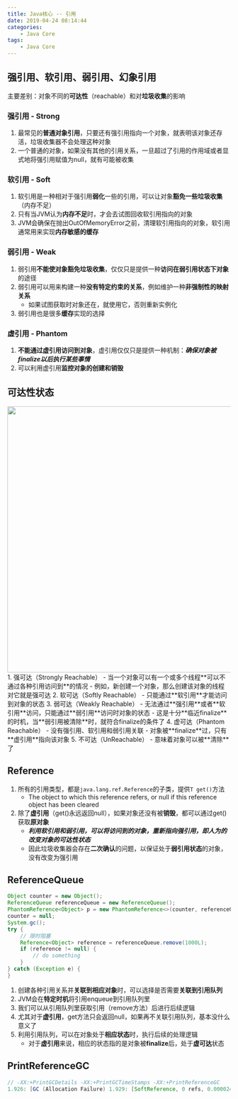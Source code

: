 ```yaml
---
title: Java核心 -- 引用
date: 2019-04-24 08:14:44
categories:
    - Java Core
tags:
    - Java Core
---
```


## 强引用、软引用、弱引用、幻象引用
主要差别：对象不同的**可达性**（reachable）和对**垃圾收集**的影响

### 强引用 - Strong
1. 最常见的**普通对象引用**，只要还有强引用指向一个对象，就表明该对象还存活，垃圾收集器不会处理这种对象
2. 一个普通的对象，如果没有其他的引用关系，一旦超过了引用的作用域或者显式地将强引用赋值为null，就有可能被收集

### 软引用 - Soft
1. 软引用是一种相对于强引用**弱化**一些的引用，可以让对象**豁免一些垃圾收集**（内存不足）
2. 只有当JVM认为**内存不足**时，才会去试图回收软引用指向的对象
3. JVM会确保在抛出OutOfMemoryError之前，清理软引用指向的对象，软引用通常用来实现**内存敏感的缓存**

<!-- more -->

### 弱引用 - Weak
1. 弱引用**不能使对象豁免垃圾收集**，仅仅只是提供一种**访问在弱引用状态下对象**的途径
2. 弱引用可以用来构建一种**没有特定约束的关系**，例如维护一种**非强制性的映射关系**
    - 如果试图获取时对象还在，就使用它，否则重新实例化
3. 弱引用也是很多**缓存**实现的选择

### 虚引用 - Phantom
1. **不能通过虚引用访问到对象**，虚引用仅仅只是提供一种机制：_**确保对象被finalize以后执行某些事情**_
2. 可以利用虚引用**监控对象的创建和销毁**

## 可达性状态
<img src="https://java-core-1253868755.cos.ap-guangzhou.myqcloud.com/java-core-reference-flow.png" width=600/>
1. 强可达（Strongly Reachable）
    - 当一个对象可以有一个或多个线程**可以不通过各种引用访问到**的情况
    - 例如，新创建一个对象，那么创建该对象的线程对它就是强可达
2. 软可达（Softly Reachable）
    - 只能通过**软引用**才能访问到对象的状态
3. 弱可达（Weakly Reachable）
    - 无法通过**强引用**或者**软引用**访问，只能通过**弱引用**访问时对象的状态
    - 这是十分**临近finalize**的时机，当**弱引用被清除**时，就符合finalize的条件了
4. 虚可达（Phantom Reachable）
    - 没有强引用、软引用和弱引用关联
    - 对象被**finalize**过，只有**虚引用**指向该对象
5. 不可达（UnReachable）
    - 意味着对象可以被**清除**了

## Reference
1. 所有的引用类型，都是`java.lang.ref.Reference`的子类，提供`T get()`方法
    - The object to which this reference refers, or null if this reference object has been cleared
2. 除了**虚引用**（get()永远返回null），如果对象还没有被**销毁**，都可以通过get()获取**原对象**
    - _**利用软引用和弱引用，可以将访问到的对象，重新指向强引用，即人为的改变对象的可达性状态**_
    - 因此垃圾收集器会存在**二次确认**的问题，以保证处于**弱引用状态**的对象，没有改变为强引用

## ReferenceQueue
```java
Object counter = new Object();
ReferenceQueue referenceQueue = new ReferenceQueue();
PhantomReference<Object> p = new PhantomReference<>(counter, referenceQueue);
counter = null;
System.gc();
try {
    // 限时阻塞
    Reference<Object> reference = referenceQueue.remove(1000L);
    if (reference != null) {
        // do something
    }
} catch (Exception e) {
}
```
1. 创建各种引用关系并**关联到相应对象**时，可以选择是否需要**关联到引用队列**
2. JVM会在**特定时机**将引用enqueue到引用队列里
3. 我们可以从引用队列里获取引用（remove方法）后进行后续逻辑
4. 尤其对于**虚引用**，get方法只会返回null，如果再不关联引用队列，基本没什么意义了
5. 利用引用队列，可以在对象处于**相应状态**时，执行后续的处理逻辑
    - 对于**虚引用**来说，相应的状态指的是对象被**finalize**后，处于**虚可达**状态

## PrintReferenceGC

```java
// -XX:+PrintGCDetails -XX:+PrintGCTimeStamps -XX:+PrintReferenceGC
1.926: [GC (Allocation Failure) 1.929: [SoftReference, 0 refs, 0.0000249 secs]1.929: [WeakReference, 439 refs, 0.0000364 secs]1.929: [FinalReference, 1187 refs, 0.0017734 secs]1.931: [PhantomReference, 0 refs, 0 refs, 0.0000126 secs]1.931: [JNI Weak Reference, 0.0000120 secs][PSYoungGen: 33280K->3068K(38400K)] 33280K->3140K(125952K), 0.0059535 secs] [Times: user=0.01 sys=0.01, real=0.00 secs]
```

<!-- indicate-the-source -->
